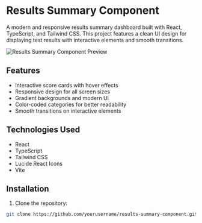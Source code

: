 # Results Summary Component

A modern and responsive results summary dashboard built with React, TypeScript, and Tailwind CSS. This project features a clean UI design for displaying test results with interactive elements and smooth transitions.

![Results Summary Component Preview](./screenshot.png)

## Features
- Interactive score cards with hover effects
- Responsive design for all screen sizes
- Gradient backgrounds and modern UI
- Color-coded categories for better readability
- Smooth transitions on interactive elements

## Technologies Used
- React 
- TypeScript
- Tailwind CSS
- Lucide React Icons
- Vite

## Installation
1. Clone the repository:
```bash
git clone https://github.com/yourusername/results-summary-component.git